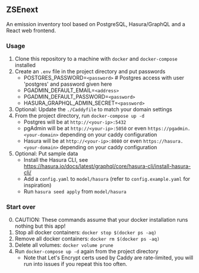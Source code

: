 ## ZSEnext
An emission inventory tool based on PostgreSQL, Hasura/GraphQL and a React web frontend.

### Usage
1. Clone this repository to a machine with `docker` and `docker-compose` installed
2. Create an `.env` file in the project directory and put passwords
   - POSTGRES_PASSWORD=`<password>`  # Postgres access with user 'postgres' and password given here
   - PGADMIN_DEFAULT_EMAIL=`<address>`
   - PGADMIN_DEFAULT_PASSWORD=`<password>`
   - HASURA_GRAPHQL_ADMIN_SECRET=`<password>`
3. Optional: Update the `./Caddyfile` to match your domain settings
4. From the project directory, run `docker-compose up -d`
   - Postgres will be at `http://<your-ip>:5432`
   - pgAdmin will be at `http://<your-ip>:5050` or even `https://pgadmin.<your-domain>` depending on your caddy configuration
   - Hasura will be at `http://<your-ip>:8080` or even `https://hasura.<your-domain>` depending on your caddy configuration
5. Optional: Put sample data
   - Install the Hasura CLI, see https://hasura.io/docs/latest/graphql/core/hasura-cli/install-hasura-cli/
   - Add a `config.yaml` to `model/hasura` (refer to `config.example.yaml` for inspiration)
   - Run `hasura seed apply` from `model/hasura`

### Start over
0. CAUTION: These commands assume that your docker installation runs nothing but this app!
1. Stop all docker containers: `docker stop $(docker ps -aq)`
2. Remove all docker containers: `docker rm $(docker ps -aq)`
3. Delete all volumes: `docker volume prune`
4. Run `docker-compose up -d` again from the project directory
   - Note that Let's Encrypt certs used by Caddy are rate-limited, you will run into issues if you repeat this too often.
